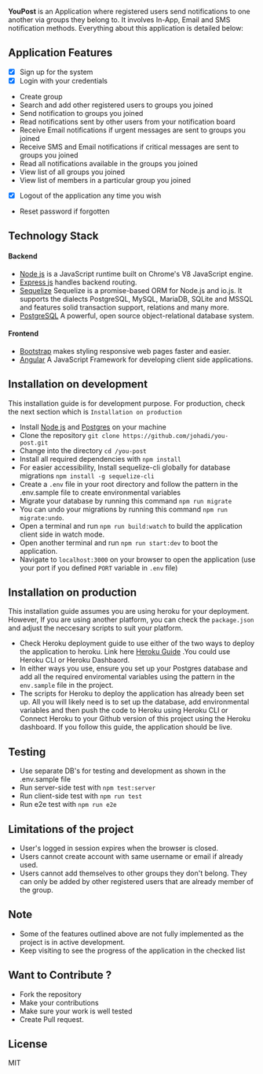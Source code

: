 **YouPost** is an Application where registered users send notifications to one another via groups they belong to. It involves In-App, Email and SMS notification methods. Everything about this application is detailed below:
  
## Application Features

- [X] Sign up for the system
- [X] Login with your credentials
* Create group
* Search and add other registered users to groups you joined
* Send notification to groups you joined
* Read notifications sent by other users from your notification board
* Receive Email notifications if urgent messages are sent to groups you joined
* Receive SMS and Email notifications if critical messages are sent to groups you joined
* Read all notifications available in the groups you joined
* View list of all groups you joined
* View list of members in a particular group you joined
- [X] Logout of the application any time you wish
* Reset password if forgotten

## Technology Stack

#### Backend
- [Node js](https://nodejs.org/en/) is a JavaScript runtime built on Chrome's V8 JavaScript engine.
- [Express js](http://expressjs.com/) handles backend routing.
- [Sequelize](http://docs.sequelizejs.com/) Sequelize is a promise-based ORM for Node.js and io.js. It supports the dialects PostgreSQL, MySQL, MariaDB, SQLite and MSSQL and features solid transaction support, relations and many more.
- [PostgreSQL](https://www.postgresql.org/) A powerful, open source object-relational database system.
#### Frontend
- [Bootstrap](https://getbootstrap.com/) makes styling responsive web pages faster and easier.
- [Angular](https://angular.io) A JavaScript Framework for developing client side applications.

## Installation on development
This installation guide is for development purpose. For production, check the next section which is `Installation on production`

-   Install [Node js](https://nodejs.org/en/) and [Postgres](https://www.postgresql.org/) on your machine
-   Clone the repository `git clone https://github.com/johadi/you-post.git`
-   Change into the directory `cd /you-post`
-   Install all required dependencies with `npm install`
-   For easier accessibility, Install sequelize-cli globally for database migrations `npm install -g sequelize-cli`
-   Create a `.env` file in your root directory and follow the pattern in the .env.sample file to create environmental variables
-   Migrate your database by running this command `npm run migrate`
-   You can undo your migrations by running this command `npm run migrate:undo`.
-   Open a terminal and run `npm run build:watch` to build the application client side in watch mode.
-   Open another terminal and run `npm run start:dev` to boot the application.
-   Navigate to `localhost:3000` on your browser to open the application (use your port if you defined `PORT` variable in `.env` file)

## Installation on production
This installation guide assumes you are using heroku for your deployment. However, If you are using another platform, you can check the `package.json` and adjust the neccesary scripts to suit your platform.

-   Check Heroku deployment guide to use either of the two ways to deploy the application to heroku. Link here [Heroku Guide](https://devcenter.heroku.com/articles/getting-started-with-nodejs) .You could use Heroku CLI or Heroku Dashbaord.
-   In either ways you use, ensure you set up your Postgres database and add all the required enviromental variables using the pattern in the `env.sample` file in the project.
-   The scripts for Heroku to deploy the application has already been set up. All you will likely need is to set up the database, add environmental variables and then push the code to Heroku using Heroku CLI or Connect Heroku to your Github version of this project using the Heroku dashboard.
 If you follow this guide, the application should be live.



## Testing
-   Use separate DB's for testing and development as shown in the .env.sample file
-   Run server-side test with `npm test:server`
-   Run client-side test with `npm run test`
-   Run e2e test with `npm run e2e`
## Limitations of the project
  * User's logged in session expires when the browser is closed.
  * Users cannot create account with same username or email if already used.
  * Users cannot add themselves to other groups they don't belong. They can only be added by other registered users that are already member of the group.
  
## Note
  - Some of the features outlined above are not fully implemented as the project is in active development.
  - Keep visiting to see the progress of the application in the checked list

## Want to Contribute ?
  * Fork the repository
  * Make your contributions
  * Make sure your work is well tested
  * Create Pull request.
  
## License
MIT
